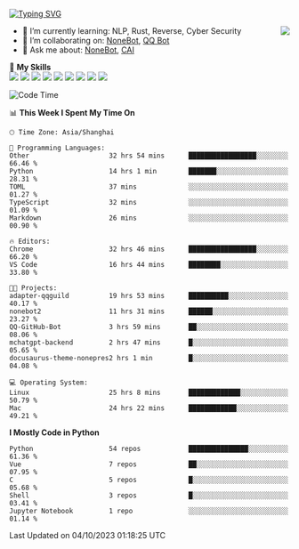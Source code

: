 [![Typing SVG](https://readme-typing-svg.herokuapp.com?size=25&duration=2500&color=8C43EA&vCenter=true&width=200&height=40&lines=Hi+there+%F0%9F%91%8B%F0%9F%8F%BB;I'm+yanyongyu)](https://git.io/typing-svg)

<a href="#">
  <img align="right" src="https://github-readme-stats.vercel.app/api?username=yanyongyu&count_private=true&show_icons=true&bg_color=15,f2f7fd,E0EAFC" />
</a>

- 🌱 I’m currently learning: NLP, Rust, Reverse, Cyber Security
- 👯 I’m collaborating on: [NoneBot](https://github.com/nonebot), [QQ Bot](https://github.com/Mrs4s/go-cqhttp)
- 💬 Ask me about: [NoneBot](https://github.com/nonebot), [CAI](https://github.com/cscs181/CAI)

🌟 **My Skills**  
![](https://img.shields.io/badge/-Python-3e74a2?style=flat-square&logo=Python&logoColor=fff)
![](https://img.shields.io/badge/-Node.js-339933?style=flat-square&logo=Node.js&logoColor=fff)
![](https://img.shields.io/badge/-Vue-4fc08d?style=flat-square&logo=Vue.js&logoColor=fff)
![](https://img.shields.io/badge/-React-2d98ce?style=flat-square&logo=React&logoColor=fff)
![](https://img.shields.io/badge/-Docker-2496ED?style=flat-square&logo=Docker&logoColor=fff)
![](https://img.shields.io/badge/-Linux-000000?style=flat-square&logo=Linux&logoColor=fff)
![](https://img.shields.io/badge/-MySQL-4479A1?style=flat-square&logo=MySQL&logoColor=fff)
![](https://img.shields.io/badge/-Redis-DC382D?style=flat-square&logo=Redis&logoColor=fff)
![](https://img.shields.io/badge/-MongoDB-47A248?style=flat-square&logo=MongoDB&logoColor=fff)

<!--START_SECTION:waka-->
![Code Time](http://img.shields.io/badge/Code%20Time-5%2C033%20hrs%2056%20mins-blue)

📊 **This Week I Spent My Time On** 

```text
🕑︎ Time Zone: Asia/Shanghai

💬 Programming Languages: 
Other                    32 hrs 54 mins      █████████████████░░░░░░░░   66.46 % 
Python                   14 hrs 1 min        ███████░░░░░░░░░░░░░░░░░░   28.31 % 
TOML                     37 mins             ░░░░░░░░░░░░░░░░░░░░░░░░░   01.27 % 
TypeScript               32 mins             ░░░░░░░░░░░░░░░░░░░░░░░░░   01.09 % 
Markdown                 26 mins             ░░░░░░░░░░░░░░░░░░░░░░░░░   00.90 % 

🔥 Editors: 
Chrome                   32 hrs 46 mins      █████████████████░░░░░░░░   66.20 % 
VS Code                  16 hrs 44 mins      ████████░░░░░░░░░░░░░░░░░   33.80 % 

🐱‍💻 Projects: 
adapter-qqguild          19 hrs 53 mins      ██████████░░░░░░░░░░░░░░░   40.17 % 
nonebot2                 11 hrs 31 mins      ██████░░░░░░░░░░░░░░░░░░░   23.27 % 
QQ-GitHub-Bot            3 hrs 59 mins       ██░░░░░░░░░░░░░░░░░░░░░░░   08.06 % 
mchatgpt-backend         2 hrs 47 mins       █░░░░░░░░░░░░░░░░░░░░░░░░   05.65 % 
docusaurus-theme-nonepres2 hrs 1 min         █░░░░░░░░░░░░░░░░░░░░░░░░   04.08 % 

💻 Operating System: 
Linux                    25 hrs 8 mins       █████████████░░░░░░░░░░░░   50.79 % 
Mac                      24 hrs 22 mins      ████████████░░░░░░░░░░░░░   49.21 % 
```

**I Mostly Code in Python** 

```text
Python                   54 repos            ███████████████░░░░░░░░░░   61.36 % 
Vue                      7 repos             ██░░░░░░░░░░░░░░░░░░░░░░░   07.95 % 
C                        5 repos             █░░░░░░░░░░░░░░░░░░░░░░░░   05.68 % 
Shell                    3 repos             █░░░░░░░░░░░░░░░░░░░░░░░░   03.41 % 
Jupyter Notebook         1 repo              ░░░░░░░░░░░░░░░░░░░░░░░░░   01.14 % 
```




 Last Updated on 04/10/2023 01:18:25 UTC
<!--END_SECTION:waka-->
